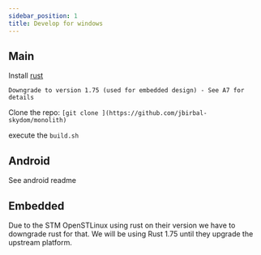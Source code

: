 ```yaml
---
sidebar_position: 1
title: Develop for windows
---
```



## Main

Install [rust](https://www.rust-lang.org/)

    Downgrade to version 1.75 (used for embedded design) - See A7 for details

Clone the repo:
`[git clone ](https://github.com/jbirbal-skydom/monolith)`

execute the `build.sh`

## Android

See android readme

## Embedded

Due to the STM OpenSTLinux using rust on their version we have to downgrade rust for that. We will be using Rust 1.75 until they upgrade the upstream platform.
